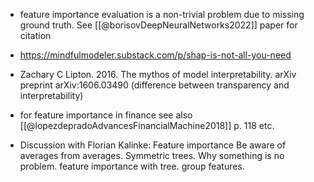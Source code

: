 
- feature importance evaluation is a non-trivial problem due to missing ground truth. See [[@borisovDeepNeuralNetworks2022]] paper for citation
- https://mindfulmodeler.substack.com/p/shap-is-not-all-you-need

- Zachary C Lipton. 2016. The mythos of model interpretability. arXiv preprint arXiv:1606.03490 (difference between transparency and interpretability)

- for feature importance in finance see also [[@lopezdepradoAdvancesFinancialMachine2018]] p. 118 etc.

- Discussion with Florian Kalinke: Feature importance Be aware of averages from averages. Symmetric trees. Why something is no problem. feature importance with tree. group features. 
